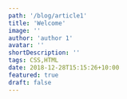 ```yaml
---
path: '/blog/article1'
title: 'Welcome'
image: ''
author: 'author 1'
avatar: ''
shortDescription: ''
tags: CSS,HTML
date: 2018-12-28T15:15:26+10:00
featured: true
draft: false
---
```

